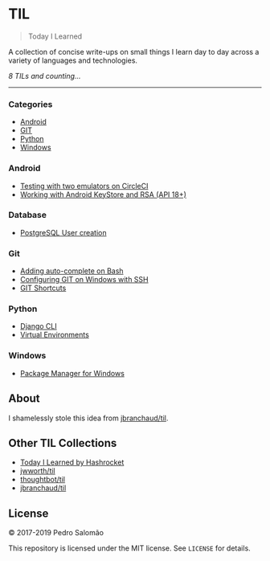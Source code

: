 # TIL

> Today I Learned

A collection of concise write-ups on small things I learn day to day across a
variety of languages and technologies.

_8 TILs and counting..._

---

### Categories

* [Android](android)
* [GIT](git)
* [Python](python)
* [Windows](windows)

### Android

- [Testing with two emulators on CircleCI](android/circle-ci-two-emulators.md)
- [Working with Android KeyStore and RSA (API 18+)](android/rsa-key-store.md)

### Database

- [PostgreSQL User creation](database/postgres-user-creation.md)

### Git

- [Adding auto-complete on Bash](git/bash-auto-complete.md)
- [Configuring GIT on Windows with SSH](git/git-windows-ssh.md)
- [GIT Shortcuts](git/git-shortcuts.md)

### Python

- [Django CLI](python/django-commands.md)
- [Virtual Environments](python/virtual-environments.md)

### Windows

- [Package Manager for Windows](windows/package-manager.md)

## About

I shamelessly stole this idea from
[jbranchaud/til](https://github.com/jbranchaud/til).

## Other TIL Collections

* [Today I Learned by Hashrocket](https://til.hashrocket.com)
* [jwworth/til](https://github.com/jwworth/til)
* [thoughtbot/til](https://github.com/thoughtbot/til)
* [jbranchaud/til](https://github.com/jbranchaud/til)

## License

&copy; 2017-2019 Pedro Salomão

This repository is licensed under the MIT license. See `LICENSE` for
details.
